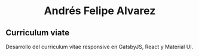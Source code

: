 <h1 align="center">
  Andrés Felipe Alvarez
</h1>

## Curriculum viate
Desarrollo del curriculum vitae responsive en GatsbyJS, React y Material UI.
